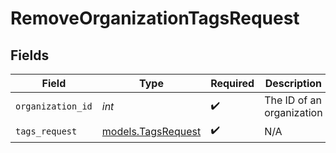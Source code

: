 # RemoveOrganizationTagsRequest


## Fields

| Field                                          | Type                                           | Required                                       | Description                                    |
| ---------------------------------------------- | ---------------------------------------------- | ---------------------------------------------- | ---------------------------------------------- |
| `organization_id`                              | *int*                                          | :heavy_check_mark:                             | The ID of an organization                      |
| `tags_request`                                 | [models.TagsRequest](../models/tagsrequest.md) | :heavy_check_mark:                             | N/A                                            |